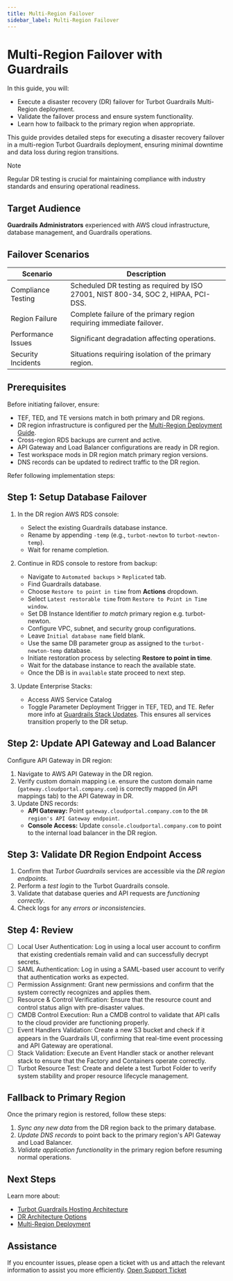```yaml
---
title: Multi-Region Failover
sidebar_label: Multi-Region Failover
---
```


# Multi-Region Failover with Guardrails

In this guide, you will:
- Execute a disaster recovery (DR) failover for Turbot Guardrails Multi-Region deployment.
- Validate the failover process and ensure system functionality.
- Learn how to failback to the primary region when appropriate.

This guide provides detailed steps for executing a disaster recovery failover in a multi-region Turbot Guardrails deployment, ensuring minimal downtime and data loss during region transitions.

> [!NOTE]
> Regular DR testing is crucial for maintaining compliance with industry standards and ensuring operational readiness.

## Target Audience
**Guardrails Administrators** experienced with AWS cloud infrastructure, database management, and Guardrails operations.

## Failover Scenarios

| Scenario | Description |
|----------|-------------|
| Compliance Testing | Scheduled DR testing as required by ISO 27001, NIST 800-34, SOC 2, HIPAA, PCI-DSS. |
| Region Failure | Complete failure of the primary region requiring immediate failover. |
| Performance Issues | Significant degradation affecting operations. |
| Security Incidents | Situations requiring isolation of the primary region. |

## Prerequisites

Before initiating failover, ensure:

- TEF, TED, and TE versions match in both primary and DR regions.
- DR region infrastructure is configured per the [Multi-Region Deployment Guide](/guardrails/docs/guides/hosting-guardrails/disaster-recovery/multi-region-deployment).
- Cross-region RDS backups are current and active.
- API Gateway and Load Balancer configurations are ready in DR region.
- Test workspace mods in DR region match primary region versions.
- DNS records can be updated to redirect traffic to the DR region.

Refer following implementation steps:

## Step 1: Setup Database Failover

1. In the DR region AWS RDS console:
   - Select the existing Guardrails database instance.
   - Rename by appending `-temp` (e.g., `turbot-newton` to `turbot-newton-temp`).
   - Wait for rename completion.

2. Continue in RDS console to restore from backup:
   - Navigate to `Automated backups` > `Replicated` tab.
   - Find Guardrails database.
   - Choose `Restore to point in time` from **Actions** dropdown.
   - Select `Latest restorable time` from `Restore to Point in Time window`.
   - Set DB Instance Identifier *to match* primary region e.g. turbot-newton.
   - Configure VPC, subnet, and security group configurations.
   - Leave `Initial database name` field blank.
   - Use the same DB parameter group as assigned to the `turbot-newton-temp` database.
   - Initiate restoration process by selecting **Restore to point in time**.
   - Wait for the database instance to reach the available state.
   - Once the DB is in `available` state proceed to next step.

3. Update Enterprise Stacks:
   - Access AWS Service Catalog
   - Toggle Parameter Deployment Trigger in TEF, TED, and TE. Refer more info at [Guardrails Stack Updates](/guardrails/docs/guides/hosting-guardrails/updating-stacks#guardrails-stack-updates). This ensures all services transition properly to the DR setup.

## Step 2: Update API Gateway and Load Balancer

Configure API Gateway in DR region:

   1. Navigate to AWS API Gateway in the DR region.
   2. Verify custom domain mapping i.e. ensure the custom domain name (`gateway.cloudportal.company.com`) is correctly mapped (in API mappings tab) to the API Gateway in DR.
   3. Update DNS records:
      - **API Gateway:** Point `gateway.cloudportal.company.com` to the `DR region's API Gateway endpoint`.
      - **Console Access:** Update `console.cloudportal.company.com` to point to the internal load balancer in the DR region.

## Step 3: Validate DR Region Endpoint Access

1. Confirm that *Turbot Guardrails* services are accessible via the *DR region endpoints*.
2. Perform a *test login* to the Turbot Guardrails console.
3. Validate that database queries and API requests are *functioning correctly*.
4. Check logs for any *errors or inconsistencies*.

## Step 4: Review

- [ ] Local User Authentication: Log in using a local user account to confirm that existing credentials remain valid and can successfully decrypt secrets.
- [ ] SAML Authentication: Log in using a SAML-based user account to verify that authentication works as expected.
- [ ] Permission Assignment: Grant new permissions and confirm that the system correctly recognizes and applies them.
- [ ] Resource & Control Verification: Ensure that the resource count and control status align with pre-disaster values.
- [ ] CMDB Control Execution: Run a CMDB control to validate that API calls to the cloud provider are functioning properly.
- [ ] Event Handlers Validation: Create a new S3 bucket and check if it appears in the Guardrails UI, confirming that real-time event processing and API Gateway are operational.
- [ ] Stack Validation: Execute an Event Handler stack or another relevant stack to ensure that the Factory and Containers operate correctly.
- [ ] Turbot Resource Test: Create and delete a test Turbot Folder to verify system stability and proper resource lifecycle management.

## Fallback to Primary Region

Once the primary region is restored, follow these steps:

1. *Sync any new data* from the DR region back to the primary database.
2. *Update DNS records* to point back to the primary region's API Gateway and Load Balancer.
3. *Validate application functionality* in the primary region before resuming normal operations.

## Next Steps

Learn more about:
- [Turbot Guardrails Hosting Architecture](/guardrails/docs/guides/hosting-guardrails/architecture)
- [DR Architecture Options](/guardrails/docs/guides/hosting-guardrails/disaster-recovery/architecture-options)
- [Multi-Region Deployment](/guardrails/docs/guides/hosting-guardrails/disaster-recovery/multi-region-deployment)

## Assistance

If you encounter issues, please open a ticket with us and attach the relevant information to assist you more efficiently. [Open Support Ticket](https://support.turbot.com)
